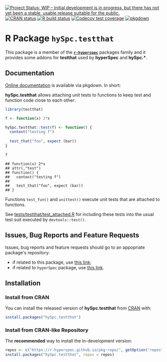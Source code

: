 <!-- ---------------------------------------------------------------------- -->

<!-- badges: start -->
[![Project Status: WIP – Initial development is in progress, but there has not yet been a stable, usable release suitable for the public.](https://www.repostatus.org/badges/latest/wip.svg)](https://www.repostatus.org/#wip)
[![CRAN status](https://www.r-pkg.org/badges/version/hySpc.testthat)](https://cran.r-project.org/package=hySpc.testthat)
[![R build status](https://github.com/r-hyperspec/hySpc.testthat/workflows/R-CMD-check/badge.svg)](https://github.com/r-hyperspec/hySpc.testthat/actions)
[![Codecov test coverage](https://codecov.io/gh/r-hyperspec/hySpc.testthat/branch/develop/graph/badge.svg)](https://codecov.io/gh/r-hyperspec/hySpc.testthat?branch=develop)
[![pkgdown](https://github.com/r-hyperspec/hySpc.testthat/workflows/pkgdown/badge.svg)](https://r-hyperspec.github.io/hySpc.testthat/)
<!-- badges: end -->

<!-- ---------------------------------------------------------------------- -->
# R Package `hySpc.testthat`
<!-- ---------------------------------------------------------------------- -->

This package is a member of the [**`r-hyperspec`**](https://r-hyperspec.github.io/) packages family and it provides some addons for **testthat** used by **hyperSpec** and **hySpc.\***.



## Documentation

[Online documentation](https://r-hyperspec.github.io/hySpc.testthat/) is available via pkgdown.
In short:

**hySpc.testthat** allows attaching unit tests to functions to keep test and function code close to each other:

```r
library(testthat)

f <- function(x) 2*x

hySpc.testthat::test(f) <- function() {
  context("testing f")
  
  test_that("foo", expect (bar))
}

f
```
```
## function(x) 2*x
## attr(,"test")
## function() {
##   context("testing f")
##   
##   test_that("foo", expect (bar))
## }
```


Functions `test_fun()` and `unittest()` execute unit tests that are attached to functions.

See [tests/testthat/test_attached.R](https://github.com/r-hyperspec/hySpc.testthat/blob/master/tests/testthat/test_attached.R) for including these tests into the usual test suit executed by `devtools::test()`.


<!-- ---------------------------------------------------------------------- -->

## Issues, Bug Reports and Feature Requests

Issues, bug reports and feature requests should go to an appopriate package's repository:

- if related to this package, use [this link](https://github.com/r-hyperspec/hySpc.testthat/issues);
- if related to `hyperSpec` package, use [this link](https://github.com/r-hyperspec/hyperSpec/issues).
<!-- ---------------------------------------------------------------------- -->



## Installation

### Install from CRAN

You can install the released version of **hySpc.testthat** from [CRAN](https://cran.r-project.org/package=hySpc.testthat) with:

```r
install.packages("hySpc.testthat")
```


### Install from CRAN-like Repository

The **recommended** way to install the in-development version:

```r
repos <- c("https://r-hyperspec.github.io/pkg-repo/", getOption("repos"))
install.packages("hySpc.testthat", repos = repos)
```

